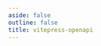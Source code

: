 ```yaml
---
aside: false
outline: false
title: vitepress-openapi
---
```


<script setup lang="ts">
import { useRoute, useData } from 'vitepress'
import { useOpenapi } from 'vitepress-openapi'

const route = useRoute()

const { isDark } = useData()

const openapi = useOpenapi()

const operationId = route.data.params.operationId
</script>

<OAOperation :operationId="operationId" :isDark="isDark" />
